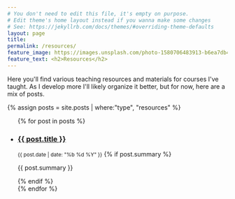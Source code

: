 ```yaml
---
# You don't need to edit this file, it's empty on purpose.
# Edit theme's home layout instead if you wanna make some changes
# See: https://jekyllrb.com/docs/themes/#overriding-theme-defaults
layout: page
title: 
permalink: /resources/
feature_image: https://images.unsplash.com/photo-1580706483913-b6ea7db483a0?ixlib=rb-1.2.1&ixid=eyJhcHBfaWQiOjEyMDd9&auto=format&fit=crop&w=2137&q=80
feature_text: <h2>Resources</h2>
---
```


Here you'll find various teaching resources and materials for courses I've taught. As I develop more I'll likely organize it better, but for now, here are a mix of posts.

{% assign posts = site.posts | where:"type", "resources" %}

<ul class="list  list--posts">
{% for post in posts %}
<li class="item  item--post">
<article class="article  article--post">
		<div class="blogpost">
        <h3 class="title"><a href="{{ post.url }}">{{ post.title }}</a></h3>
        <small class="small post-meta">{{ post.date | date: "%b %d %Y" }}</small>
        {% if post.summary %}
            <p class="entry">{{ post.summary }}</p>
         {% endif %}
         </div>
 </article>
</li>
{% endfor %}
</ul>